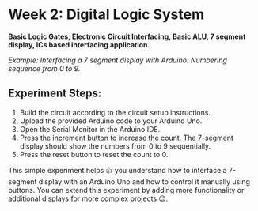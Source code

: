 # Week 2: Digital Logic System
**Basic Logic Gates, Electronic Circuit Interfacing, Basic ALU, 7 segment display, ICs based interfacing application.**

*Example: Interfacing a 7 segment display with Arduino. Numbering sequence from 0 to 9.*

## Experiment Steps: ##
1. Build the circuit according to the circuit setup instructions.
2. Upload the provided Arduino code to your Arduino Uno.
3. Open the Serial Monitor in the Arduino IDE.
4. Press the increment button to increase the count. The 7-segment display should show the numbers from 0 to 9 sequentially.
5. Press the reset button to reset the count to 0.

This simple experiment helps :+1: you understand how to interface a 7-segment display with an Arduino Uno and how to control it manually using buttons. You can extend this experiment by adding more functionality or additional displays for more complex projects 😉.
